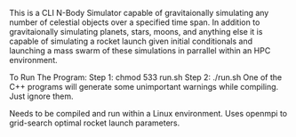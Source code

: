 This is a CLI N-Body Simulator capable of gravitaionally simulating any number of celestial objects over a specified time span. In addition to gravitaionally simulating planets, stars, moons, and anything else it is capable of simulating a rocket launch given initial conditionals and launching a mass swarm of these simulations in parrallel within an HPC environment.  

To Run The Program:
Step 1: chmod 533 run.sh 
Step 2: ./run.sh
One of the C++ programs will generate some unimportant warnings while compiling. Just ignore them.

Needs to be compiled and run within a Linux environment. Uses openmpi to grid-search optimal rocket launch parameters.
